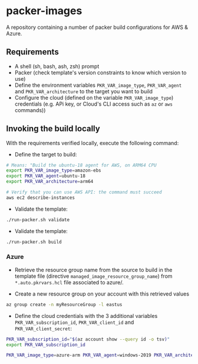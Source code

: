 # packer-images

A repository containing a number of packer build configurations for AWS & Azure.

## Requirements

* A shell (sh, bash, ash, zsh) prompt
* Packer (check template's version constraints to know which version to use)
* Define the environment variables `PKR_VAR_image_type`, `PKR_VAR_agent` and `PKR_VAR_architecture` to the target you want to build
* Configure the cloud (defined on the variable `PKR_VAR_image_type`) credentials (e.g. APi key, or Cloud's CLI access such as `az` or `aws` commands))

## Invoking the build locally

With the requirements verified locally, execute the following command:

* Define the target to build:

```bash
# Means: "Build the ubuntu-18 agent for AWS, on ARM64 CPU
export PKR_VAR_image_type=amazon-ebs
export PKR_VAR_agent=ubuntu-18
export PKR_VAR_architecture=arm64

# Verify that you can use AWS API: the command must succeed
aws ec2 describe-instances
```

* Validate the template:

```bash
./run-packer.sh validate
```

* Validate the template:

```bash
./run-packer.sh build
```

### Azure

* Retrieve the resource group name from the source to build in the template file (directive `managed_image_resource_group_name`)
  from `*.auto.pkrvars.hcl` file associated to azure/.

* Create a new resource group on your account with this retrieved values

```bash
az group create -n myResourceGroup -l eastus
```

* Define the cloud credentials with the 3 additional variables `PKR_VAR_subscription_id`, `PKR_VAR_client_id` and `PKR_VAR_client_secret`:

```bash
PKR_VAR_subscription_id="$(az account show --query id -o tsv)"
export PKR_VAR_subscription_id

PKR_VAR_image_type=azure-arm PKR_VAR_agent=windows-2019 PKR_VAR_architecture=amd64 PKR_VAR_client_id=<client id> PKR_VAR_client_secret=<client secret> ./run-packer.sh build
```
